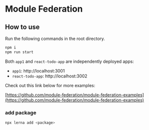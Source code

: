 # Module Federation

## How to use

Run the following commands in the root directory.

```bash
npm i
npm run start
```

Both `app1` and `react-todo-app` are independently deployed apps:

- `app1`: http://localhost:3001
- `react-todo-app`: http://localhost:3002

Check out this link below for more examples:

[https://github.com/module-federation/module-federation-examples](https://github.com/module-federation/module-federation-examples)

### add package
```bash
npx lerna add <package>
```